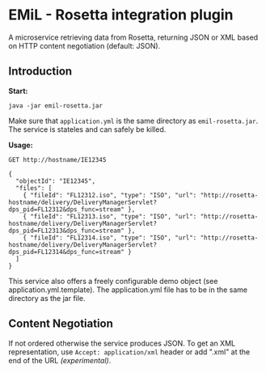 # EMiL - Rosetta integration plugin

A microservice retrieving data from Rosetta, returning JSON or XML based on HTTP content negotiation (default: JSON).

## Introduction

**Start:**

    java -jar emil-rosetta.jar

Make sure that `application.yml` is the same directory as `emil-rosetta.jar`. The service is stateles and can safely be killed.

**Usage:**

    GET http://hostname/IE12345

    { 
      "objectId": "IE12345",
      "files": [
        { "fileId": "FL12312.iso", "type": "ISO", "url": "http://rosetta-hostname/delivery/DeliveryManagerServlet?dps_pid=FL12312&dps_func=stream" },
        { "fileId": "FL12313.iso", "type": "ISO", "url": "http://rosetta-hostname/delivery/DeliveryManagerServlet?dps_pid=FL12313&dps_func=stream" },
        { "fileId": "FL12314.iso", "type": "ISO", "url": "http://rosetta-hostname/delivery/DeliveryManagerServlet?dps_pid=FL12314&dps_func=stream" }
      ]
    }

This service also offers a freely configurable demo object (see application.yml.template). The application.yml file has to be in the same directory as the jar file.

## Content Negotiation

If not ordered otherwise the service produces JSON. To get an XML representation, use `Accept: application/xml` header or add ".xml" at the end of the URL *(experimental)*.
